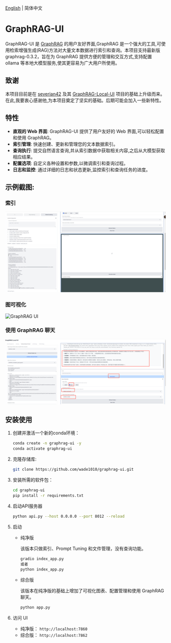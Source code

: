 [English](./README.md) | 简体中文

# GraphRAG-UI

GraphRAG-UI 是 [GraphRAG](https://github.com/microsoft/graphrag) 的用户友好界面,GraphRAG 是一个强大的工具,可使用检索增强生成(RAG)方法对大量文本数据进行索引和查询。本项目支持最新版graphrag-0.3.2，旨在为 GraphRAG 提供方便的管理和交互方式,支持配置 ollama 等本地大模型服务,使其更容易为广大用户所使用。

## 致谢

本项目目前是在 [severian42](https://github.com/severian42) 及其 [GraphRAG-Local-UI](https://github.com/severian42/GraphRAG-Local-UI) 项目的基础上升级而来。在此,我要衷心感谢他,为本项目奠定了坚实的基础。后期可能会加入一些新特性。

## 特性

- **直观的 Web 界面**: GraphRAG-UI 提供了用户友好的 Web 界面,可以轻松配置和使用 GraphRAG。
- **索引管理**: 快速创建、更新和管理您的文本数据索引。
- **查询执行**: 提交自然语言查询,并从索引数据中获取相关内容,之后从大模型获取相应结果。
- **配置选项**: 自定义各种设置和参数,以微调索引和查询过程。
- **日志和监控**: 通过详细的日志和状态更新,监控索引和查询任务的进度。


## 示例截图:
### 索引

![GraphRAG UI](./assets/image1.png)

### 图可视化

![GraphRAG UI](./assets/image2.gif)

### 使用 GraphRAG 聊天

![GraphRAG UI](./assets/image3.png)

## 安装使用

1. 创建并激活一个新的conda环境：
    ```bash
    conda create -n graphrag-ui -y
    conda activate graphrag-ui
    ```

2. 克隆存储库:

   ```bash
   git clone https://github.com/wade1010/graphrag-ui.git
   ```


3. 安装所需的软件包：
    ```bash
    cd graphrag-ui
    pip install -r requirements.txt
    ```

3. 启动API服务器
    ```bash
    python api.py --host 0.0.0.0 --port 8012 --reload
    ```

4.  启动

    - 纯净版

        该版本只做索引、Prompt Tuning 和文件管理，没有查询功能。
        ```bash
        gradio index_app.py
        或者
        python index_app.py
        ```
    - 综合版

        该版本在纯净版的基础上增加了可视化图表、配置管理和使用 GraphRAG 聊天。
        ```bash
        python app.py
        ```
6. 访问 UI
    - 纯净版： `http://localhost:7860`
    - 综合版： `http://localhost:7862`